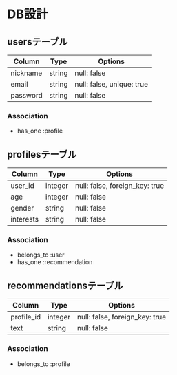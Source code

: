# DB設計

## usersテーブル

|Column|Type|Options|
|------|----|-------|
|nickname|string|null: false|
|email|string|null: false, unique: true|
|password|string|null: false|

### Association
- has_one :profile

## profilesテーブル

|Column|Type|Options|
|------|----|-------|
|user_id|integer|null: false, foreign_key: true|
|age|integer|null: false|
|gender|string|null: false|
|interests|string|null: false|

### Association
- belongs_to :user
- has_one :recommendation

## recommendationsテーブル

|Column|Type|Options|
|------|----|-------|
|profile_id|integer|null: false, foreign_key: true|
|text|string|null: false|

### Association
- belongs_to :profile
